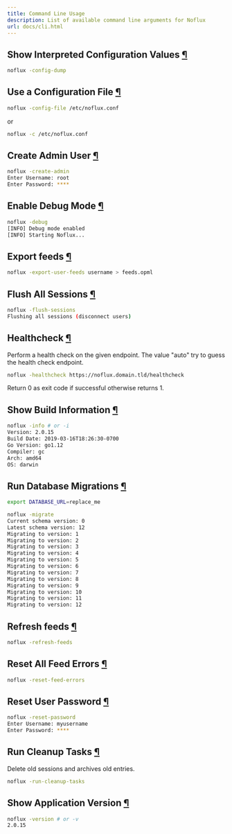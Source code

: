 ```yaml
---
title: Command Line Usage
description: List of available command line arguments for Noflux
url: docs/cli.html
---
```


<h2 id="config-dump">Show Interpreted Configuration Values <a class="anchor" href="#config-dump" title="Permalink">¶</a></h2>

```bash
noflux -config-dump
```

<h2 id="config-file">Use a Configuration File <a class="anchor" href="#config-file" title="Permalink">¶</a></h2>

```bash
noflux -config-file /etc/noflux.conf
```

or

```bash
noflux -c /etc/noflux.conf
```

<h2 id="create-admin">Create Admin User <a class="anchor" href="#create-admin" title="Permalink">¶</a></h2>

```bash
noflux -create-admin
Enter Username: root
Enter Password: ****
```

<h2 id="debug">Enable Debug Mode <a class="anchor" href="#debug" title="Permalink">¶</a></h2>

```bash
noflux -debug
[INFO] Debug mode enabled
[INFO] Starting Noflux...
```

<h2 id="export-feeds">Export feeds <a class="anchor" href="#export-feeds" title="Permalink">¶</a></h2>

```bash
noflux -export-user-feeds username > feeds.opml
```

<h2 id="flush-sessions">Flush All Sessions <a class="anchor" href="#flush-sessions" title="Permalink">¶</a></h2>

```bash
noflux -flush-sessions
Flushing all sessions (disconnect users)
```

<h2 id="healthcheck">Healthcheck <a class="anchor" href="#healthcheck" title="Permalink">¶</a></h2>

Perform a health check on the given endpoint. The value "auto" try to guess the health check endpoint.

```bash
noflux -healthcheck https://noflux.domain.tld/healthcheck
```

Return 0 as exit code if successful otherwise returns 1.

<h2 id="info">Show Build Information <a class="anchor" href="#info" title="Permalink">¶</a></h2>

```bash
noflux -info # or -i
Version: 2.0.15
Build Date: 2019-03-16T18:26:30-0700
Go Version: go1.12
Compiler: gc
Arch: amd64
OS: darwin
```

<h2 id="migrate">Run Database Migrations <a class="anchor" href="#migrate" title="Permalink">¶</a></h2>

```bash
export DATABASE_URL=replace_me

noflux -migrate
Current schema version: 0
Latest schema version: 12
Migrating to version: 1
Migrating to version: 2
Migrating to version: 3
Migrating to version: 4
Migrating to version: 5
Migrating to version: 6
Migrating to version: 7
Migrating to version: 8
Migrating to version: 9
Migrating to version: 10
Migrating to version: 11
Migrating to version: 12
```

<h2 id="refresh-feeds">Refresh feeds <a class="anchor" href="#refresh-feeds" title="Permalink">¶</a></h2>

```bash
noflux -refresh-feeds
```

<h2 id="reset-feed-errors">Reset All Feed Errors <a class="anchor" href="#reset-feed-errors" title="Permalink">¶</a></h2>

```bash
noflux -reset-feed-errors
```

<h2 id="reset-password">Reset User Password <a class="anchor" href="#reset-password" title="Permalink">¶</a></h2>

```bash
noflux -reset-password
Enter Username: myusername
Enter Password: ****
```

<h2 id="run-cleanup-tasks">Run Cleanup Tasks <a class="anchor" href="#run-cleanup-tasks" title="Permalink">¶</a></h2>

Delete old sessions and archives old entries.

```bash
noflux -run-cleanup-tasks
```

<h2 id="version">Show Application Version <a class="anchor" href="#version" title="Permalink">¶</a></h2>

```bash
noflux -version # or -v
2.0.15
```
